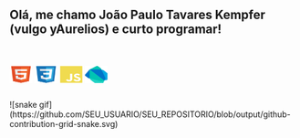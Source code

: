 ## Olá, me chamo João Paulo Tavares Kempfer (vulgo yAurelios) e curto programar!
<br>
<div align="center">
  <a href="https://github.com/yAurelios"></a>
</div>
<div style="display: inline_block"><br>
  <img align="center" alt="HTML" height="30" width="40" src="https://raw.githubusercontent.com/devicons/devicon/master/icons/html5/html5-original.svg">
  <img align="center" alt="CSS" height="30" width="40" src="https://raw.githubusercontent.com/devicons/devicon/master/icons/css3/css3-original.svg">
  <img align="center" alt="JS" height="30" width="40" src="https://raw.githubusercontent.com/devicons/devicon/master/icons/javascript/javascript-plain.svg">
  <img align="center" alt="DART" height="30" width="40" src="https://raw.githubusercontent.com/devicons/devicon/master/icons/dart/dart-original.svg">
</div>

##

<div>
  ![snake gif](https://github.com/SEU_USUARIO/SEU_REPOSITORIO/blob/output/github-contribution-grid-snake.svg)
</div>
